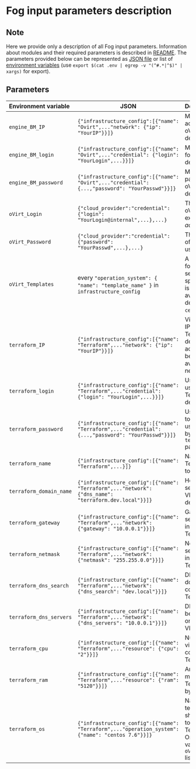 # Fog input parameters description

## Note 

Here we provide only a description of all Fog input parameters. Information about modules and their required parameters is described in [README](../README.md). The parameters provided below can be represented as [JSON file](Fog_json_example.json) or list of [environment variables](.env) (use `export $(cat .env | egrep -v "(^#.*|^$)" | xargs)` for export).

## Parameters

| **Environment variable** | JSON                                                         | Description                                                  |
| :----------------------- | ------------------------------------------------------------ | :----------------------------------------------------------- |
| `engine_BM_IP`           | `{"infrastructure_config":[{"name": "Ovirt",..."network": {"ip": "YourIP"}}]}` | Machine IP address for  oVirt deployment                     |
| `engine_BM_login`        | `{"infrastructure_config":[{"name": "Ovirt",..."credential": {"login": "YourLogin",...}}]}` | Machine login for  oVirt deployment                          |
| `engine_BM_password`     | `{"infrastructure_config":[{"name": "Ovirt",..."credential": {...,"password": "YourPasswd"}}]}` | Machine password for  oVirt deployment                       |
| `oVirt_Login`            | `{"cloud_provider":"credential": {"login": "YourLogin@internal",...},...}` | The login of the oVirt user. For example: *admin@internal*   |
| `oVirt_Password`         | `{"cloud_provider":"credential": {"password": "YourPasswd",...},...}` | The password of the oVirt user.                              |
| `oVirt_Templates`        | every `"operation_system": {   "name": "template_name" }` in `infrastructure_config` |  A list of names for templates, separated by spaces. There is template available by default `centos76`. |
| `terraform_IP`           | `{"infrastructure_config":[{"name": "Terraform",..."network": {"ip": "YourIP"}}]}` | Virtual machine IP address for  Terraform deployment. IP address has to be free and available in the network. |
| `terraform_login`        | `{"infrastructure_config":[{"name": "Terraform",..."credential": {"login": "YourLogin",...}}]}` | User login to be used during Terraform VM deployment.        |
| `terraform_password`     | `{"infrastructure_config":[{"name": "Terraform",..."credential": {...,"password": "YourPasswd"}}]}` | User password to be set for user specified by `terraform_login` parameter. |
| `terraform_name`         | `{"infrastructure_config":[{"name": "Terraform",...}]}`      | Name of the Terraform VM to manage.                          |
| `terraform_domain_name`  | `{"infrastructure_config":[{"name": "Terraform",..."network": {"dns_name": "terraform.dev.local"}}]}` | Hostname to be set to Terraform VM when deployed.            |
| `terraform_gateway`      | `{"infrastructure_config":[{"name": "Terraform",..."network": {"gateway": "10.0.0.1"}}]}` | Gateway to be set to network interface of Terraform VM.      |
| `terraform_netmask`      | `{"infrastructure_config":[{"name": "Terraform",..."network": {"netmask": "255.255.0.0"}}]}` | Netmask to be set to network interface of Terraform VM.      |
| `terraform_dns_search`   | `{"infrastructure_config":[{"name": "Terraform",..."network": {"dns_search": "dev.local"}}]}` | DNS search domains to be configured on Terraform VM.         |
| `terraform_dns_servers`  | `{"infrastructure_config":[{"name": "Terraform",..."network": {"dns_servers": "10.0.0.1"}}]}` | DNS servers to be configured on Terraform VM.                |
| `terraform_cpu`          | `{"infrastructure_config":[{"name": "Terraform",..."resource": {"cpu": "2"}}]}` | Number of virtual CPUs cores of the Terraform VM.            |
| `terraform_ram`          | `{"infrastructure_config":[{"name": "Terraform",..."resource": {"ram": "5120"}}]}` | Amount of memory of the Terraform VM in bytes.               |
| `terraform_os`           | `{"infrastructure_config":[{"name": "Terraform",..."operation_system": {"name": "centos 7.6"}}]}` | Name of the template, which should be used to create Terraform VM. One of the values in the `oVirt_Templates` list. |
